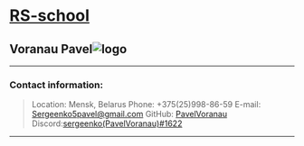 # [RS-school](https://app.rs.school/)
## Voranau Pavel![logo](https://avatars.githubusercontent.com/u/110420940?s=400&u=db9b7db4a672675dacbf42a396441fb5b415102c&v=4)
***
### Contact information:
>Location: Mensk, Belarus
>Phone: +375(25)998-86-59
>E-mail: Sergeenko5pavel@gmail.com
>GitHub: [PavelVoranau](https://github.com/PavelVoranau)
>Discord:[sergeenko(PavelVoranau)#1622](https://discord.com/channels/@me)
 ***